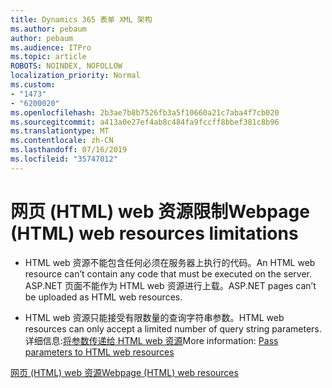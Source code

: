 ```yaml
---
title: Dynamics 365 表单 XML 架构
ms.author: pebaum
author: pebaum
ms.audience: ITPro
ms.topic: article
ROBOTS: NOINDEX, NOFOLLOW
localization_priority: Normal
ms.custom:
- "1473"
- "6200020"
ms.openlocfilehash: 2b3ae7b8b7526fb3a5f10660a21c7aba4f7cb020
ms.sourcegitcommit: a413a0e27ef4ab8c484fa9fccff8bbef381c8b96
ms.translationtype: MT
ms.contentlocale: zh-CN
ms.lasthandoff: 07/16/2019
ms.locfileid: "35747012"
---
```

# <a name="webpage-html-web-resources-limitations"></a><span data-ttu-id="67152-102">网页 (HTML) web 资源限制</span><span class="sxs-lookup"><span data-stu-id="67152-102">Webpage (HTML) web resources limitations</span></span>

* <span data-ttu-id="67152-103">HTML web 资源不能包含任何必须在服务器上执行的代码。</span><span class="sxs-lookup"><span data-stu-id="67152-103">An HTML web resource can’t contain any code that must be executed on the server.</span></span> <span data-ttu-id="67152-104">ASP.NET 页面不能作为 HTML web 资源进行上载。</span><span class="sxs-lookup"><span data-stu-id="67152-104">ASP.NET pages can’t be uploaded as HTML web resources.</span></span>

* <span data-ttu-id="67152-105">HTML web 资源只能接受有限数量的查询字符串参数。</span><span class="sxs-lookup"><span data-stu-id="67152-105">HTML web resources can only accept a limited number of query string parameters.</span></span> <span data-ttu-id="67152-106">详细信息:[将参数传递给 HTML web 资源](https://docs.microsoft.com/en-us/dynamics365/customer-engagement/developer/webpage-html-web-resources#BKMK_PassingParametersToWebResources)</span><span class="sxs-lookup"><span data-stu-id="67152-106">More information: [Pass parameters to HTML web resources](https://docs.microsoft.com/en-us/dynamics365/customer-engagement/developer/webpage-html-web-resources#BKMK_PassingParametersToWebResources)</span></span>

[<span data-ttu-id="67152-107">网页 (HTML) web 资源</span><span class="sxs-lookup"><span data-stu-id="67152-107">Webpage (HTML) web resources</span></span>](https://docs.microsoft.com/dynamics365/customer-engagement/developer/webpage-html-web-resources)
